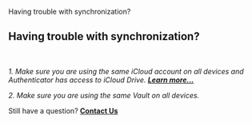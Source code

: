 Having trouble with synchronization?
## **Having trouble with synchronization?**

<br />

*1. Make sure you are using the same iCloud account on all devices and Authenticator has access to iCloud Drive. [**Learn more...**](authenticator://help?question=008)*

*2. Make sure you are using the same Vault on all devices.*

Still have a question?
[**Contact Us**](authenticator://contact?subject=Having%20trouble%20with%20synchronization%3F)

